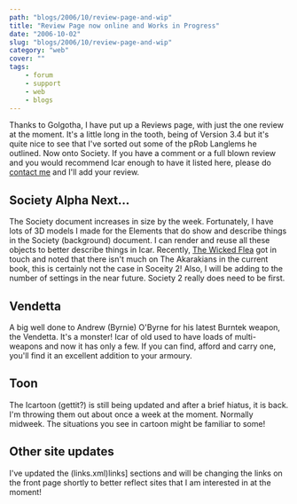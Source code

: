 ```yaml
---
path: "blogs/2006/10/review-page-and-wip"
title: "Review Page now online and Works in Progress"
date: "2006-10-02"
slug: "blogs/2006/10/review-page-and-wip"
category: "web"
cover: ""
tags:
    - forum
    - support
    - web
    - blogs
---
```


Thanks to Golgotha, I have put up a Reviews page, with just the one review at the moment. It's a little long in the tooth, being of Version 3.4 but it's quite nice to see that I've sorted out some of the pRob Langlems he outlined. Now onto Society. If you have a comment or a full blown review and you would recommend Icar enough to have it listed here, please do [contact me](mailto:roblang@icar.co.uk) and I'll add your review.

## Society Alpha Next...

The Society document increases in size by the week. Fortunately, I have lots of 3D models I made for the Elements that do show and describe things in the Society (background) document. I can render and reuse all these objects to better describe things in Icar. Recently, [The Wicked Flea](http://groups.google.com/group/icarrpg/browse_frm/thread/efe5174a6b04ecee/) got in touch and noted that there isn't much on The Akarakians in the current book, this is certainly not the case in Soceity 2! Also, I will be adding to the number of settings in the near future. Society 2 really does need to be first.

## Vendetta

A big well done to Andrew (Byrnie) O'Byrne for his latest Burntek weapon, the Vendetta. It's a monster! Icar of old used to have loads of multi-weapons and now it has only a few. If you can find, afford and carry one, you'll find it an excellent addition to your armoury.

## Toon

The Icartoon (gettit?) is still being updated and after a brief hiatus, it is back. I'm throwing them out about once a week at the moment. Normally midweek. The situations you see in cartoon might be familiar to some!

## Other site updates

I've updated the (links.xml)links] sections and will be changing the links on the front page shortly to better reflect sites that I am interested in at the moment!